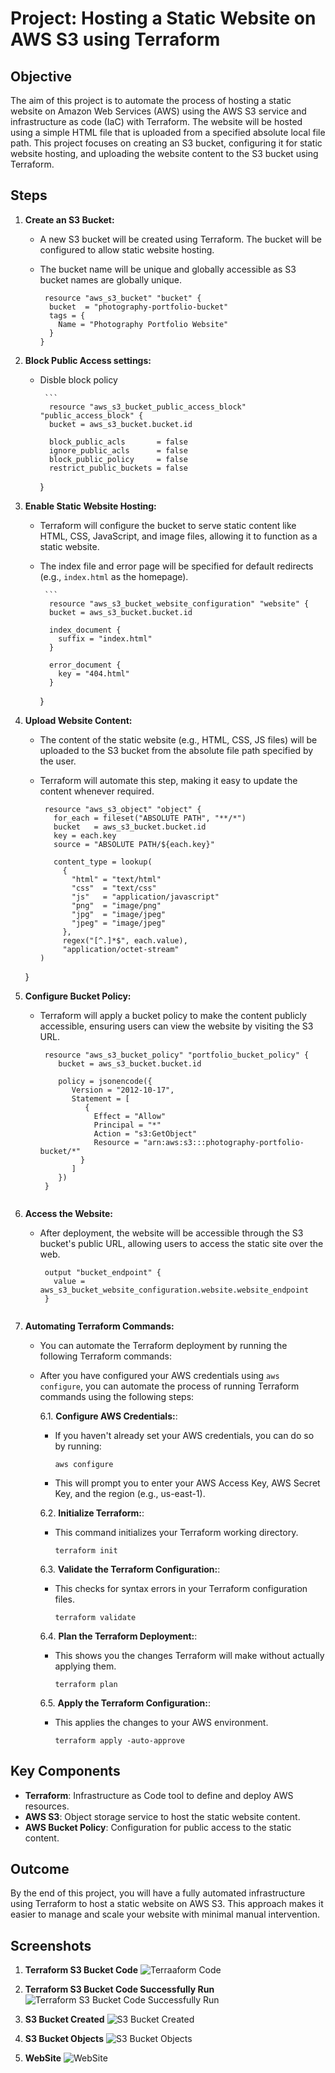 # Project: Hosting a Static Website on AWS S3 using Terraform

## Objective

The aim of this project is to automate the process of hosting a static website on Amazon Web Services (AWS) using the AWS S3 service and infrastructure as code (IaC) with Terraform. The website will be hosted using a simple HTML file that is uploaded from a specified absolute local file path. This project focuses on creating an S3 bucket, configuring it for static website hosting, and uploading the website content to the S3 bucket using Terraform.

## Steps

1. **Create an S3 Bucket:**
   - A new S3 bucket will be created using Terraform. The bucket will be configured to allow static website hosting.
   - The bucket name will be unique and globally accessible as S3 bucket names are globally unique.

      ```
       resource "aws_s3_bucket" "bucket" {
        bucket  = "photography-portfolio-bucket"
        tags = {
          Name = "Photography Portfolio Website"
        }
      }

2. **Block Public Access settings:**
   - Disble block policy 
  
          ```
           resource "aws_s3_bucket_public_access_block" "public_access_block" {
           bucket = aws_s3_bucket.bucket.id

           block_public_acls       = false
           ignore_public_acls      = false
           block_public_policy     = false
           restrict_public_buckets = false
     }



3. **Enable Static Website Hosting:**
   - Terraform will configure the bucket to serve static content like HTML, CSS, JavaScript, and image files, allowing it to function as a static website.
   - The index file and error page will be specified for default redirects (e.g., `index.html` as the homepage).
  
          ```
           resource "aws_s3_bucket_website_configuration" "website" {
           bucket = aws_s3_bucket.bucket.id

           index_document {
             suffix = "index.html"
           }

           error_document {
             key = "404.html"
           }
      }

     
4. **Upload Website Content:**
   - The content of the static website (e.g., HTML, CSS, JS files) will be uploaded to the S3 bucket from the absolute file path specified by the user.
   - Terraform will automate this step, making it easy to update the content whenever required.
  
        ```
         resource "aws_s3_object" "object" {
           for_each = fileset("ABSOLUTE PATH", "**/*")
           bucket   = aws_s3_bucket.bucket.id
           key = each.key
           source = "ABSOLUTE PATH/${each.key}"

           content_type = lookup(
             {
               "html" = "text/html"
               "css"  = "text/css"
               "js"   = "application/javascript"
               "png"  = "image/png"
               "jpg"  = "image/jpeg"
               "jpeg" = "image/jpeg"
             },
             regex("[^.]*$", each.value),
             "application/octet-stream"
        )
   }


5. **Configure Bucket Policy:**
   - Terraform will apply a bucket policy to make the content publicly accessible, ensuring users can view the website by visiting the S3 URL.
  
     
        ```
         resource "aws_s3_bucket_policy" "portfolio_bucket_policy" {
            bucket = aws_s3_bucket.bucket.id

            policy = jsonencode({
               Version = "2012-10-17",
               Statement = [
                  {      
                    Effect = "Allow"
                    Principal = "*"
                    Action = "s3:GetObject"
                    Resource = "arn:aws:s3:::photography-portfolio-bucket/*"
                 }
               ]
            })
         }


6. **Access the Website:**
   - After deployment, the website will be accessible through the S3 bucket's public URL, allowing users to access the static site over the web.
  
     
        ```
         output "bucket_endpoint" {
           value = aws_s3_bucket_website_configuration.website.website_endpoint
         }

        
7. **Automating Terraform Commands:**
   -  You can automate the Terraform deployment by running the following Terraform commands:
   - After you have configured your AWS credentials using `aws configure`, you can automate the process of running Terraform commands using the following steps:
     
      6.1. **Configure AWS Credentials:**:

      - If you haven't already set your AWS credentials, you can do so by running:

            aws configure
      - This will prompt you to enter your AWS Access Key, AWS Secret Key, and the region (e.g., us-east-1).
        
     
     6.2. **Initialize Terraform:**:

      - This command initializes your Terraform working directory.

            terraform init

     6.3. **Validate the Terraform Configuration:**:

      - This checks for syntax errors in your Terraform configuration files.

            terraform validate

     6.4. **Plan the Terraform Deployment:**:

      - This shows you the changes Terraform will make without actually applying them.

            terraform plan

      6.5. **Apply the Terraform Configuration:**:

      - This applies the changes to your AWS environment.

            terraform apply -auto-approve
 
     
## Key Components

- **Terraform**: Infrastructure as Code tool to define and deploy AWS resources.
- **AWS S3**: Object storage service to host the static website content.
- **AWS Bucket Policy**: Configuration for public access to the static content.

## Outcome

By the end of this project, you will have a fully automated infrastructure using Terraform to host a static website on AWS S3. This approach makes it easier to manage and scale your website with minimal manual intervention.

## Screenshots
1. **Terraform S3 Bucket Code**
![Terraaform Code](https://github.com/jaimin-vitthalpara/TestingJenkinsRepo/blob/00566d27048ee73fb31bb436cfcffe89e4f3dbfd/Screenshot%20(22).png)

2. **Terraform S3 Bucket Code Successfully Run**
![Terraform S3 Bucket Code Successfully Run](https://github.com/jaimin-vitthalpara/TestingJenkinsRepo/blob/9738053d882a76ba874137f0f6e29a06b1786a78/Screenshot%20(25).png)

3. **S3 Bucket Created**
![S3 Bucket Created](https://github.com/jaimin-vitthalpara/TestingJenkinsRepo/blob/9738053d882a76ba874137f0f6e29a06b1786a78/Terraform_S3_Bucket-Created.png)

4. **S3 Bucket Objects**
![S3 Bucket Objects](https://github.com/jaimin-vitthalpara/TestingJenkinsRepo/blob/9738053d882a76ba874137f0f6e29a06b1786a78/Terraform_S3_Bucket-Objects.png)

5. **WebSite**
![WebSite](https://github.com/jaimin-vitthalpara/TestingJenkinsRepo/blob/9738053d882a76ba874137f0f6e29a06b1786a78/Terraform_S3_Bucket-Host-websites.png)
